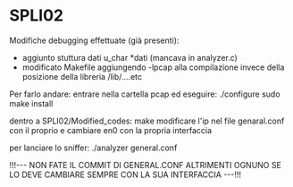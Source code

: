# SPLI02

Modifiche debugging effettuate (già presenti):
- aggiunto stuttura dati u_char *dati (mancava in analyzer.c)
- modificato Makefile aggiungendo -lpcap alla compilazione invece della posizione della libreria /lib/....etc

Per farlo andare:
entrare nella cartella pcap ed eseguire:
./configure
sudo make install

dentro a SPLI02/Modified_codes:
make
modificare l'ip nel file genaral.conf con il proprio e cambiare en0 con la propria interfaccia

per lanciare lo sniffer:
./analyzer general.conf 


!!!--- NON FATE IL COMMIT DI GENERAL.CONF ALTRIMENTI OGNUNO SE LO DEVE CAMBIARE SEMPRE CON LA SUA INTERFACCIA ---!!!
